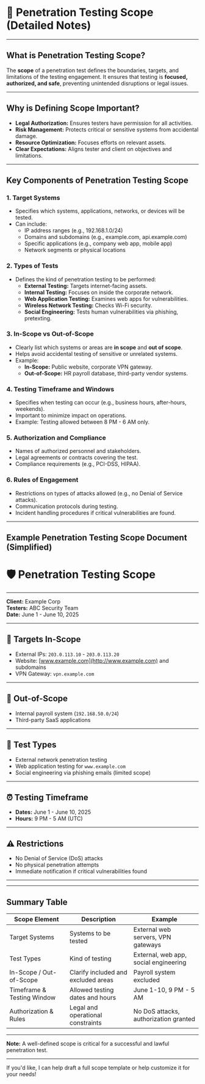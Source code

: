 # 🎯 Penetration Testing Scope (Detailed Notes)

---

## What is Penetration Testing Scope?

The **scope** of a penetration test defines the boundaries, targets, and limitations of the testing engagement. It ensures that testing is **focused, authorized, and safe**, preventing unintended disruptions or legal issues.

---

## Why is Defining Scope Important?

- **Legal Authorization:** Ensures testers have permission for all activities.
- **Risk Management:** Protects critical or sensitive systems from accidental damage.
- **Resource Optimization:** Focuses efforts on relevant assets.
- **Clear Expectations:** Aligns tester and client on objectives and limitations.

---

## Key Components of Penetration Testing Scope

### 1. **Target Systems**

- Specifies which systems, applications, networks, or devices will be tested.
- Can include:
  - IP address ranges (e.g., 192.168.1.0/24)
  - Domains and subdomains (e.g., example.com, api.example.com)
  - Specific applications (e.g., company web app, mobile app)
  - Network segments or physical locations

### 2. **Types of Tests**

- Defines the kind of penetration testing to be performed:
  - **External Testing:** Targets internet-facing assets.
  - **Internal Testing:** Focuses on inside the corporate network.
  - **Web Application Testing:** Examines web apps for vulnerabilities.
  - **Wireless Network Testing:** Checks Wi-Fi security.
  - **Social Engineering:** Tests human vulnerabilities via phishing, pretexting.

### 3. **In-Scope vs Out-of-Scope**

- Clearly list which systems or areas are **in scope** and **out of scope**.
- Helps avoid accidental testing of sensitive or unrelated systems.
- Example:
  - **In-Scope:** Public website, corporate VPN gateway.
  - **Out-of-Scope:** HR payroll database, third-party vendor systems.

### 4. **Testing Timeframe and Windows**

- Specifies when testing can occur (e.g., business hours, after-hours, weekends).
- Important to minimize impact on operations.
- Example: Testing allowed between 8 PM - 6 AM only.

### 5. **Authorization and Compliance**

- Names of authorized personnel and stakeholders.
- Legal agreements or contracts covering the test.
- Compliance requirements (e.g., PCI-DSS, HIPAA).

### 6. **Rules of Engagement**

- Restrictions on types of attacks allowed (e.g., no Denial of Service attacks).
- Communication protocols during testing.
- Incident handling procedures if critical vulnerabilities are found.

---

## Example Penetration Testing Scope Document (Simplified)

# 🛡️ Penetration Testing Scope

---

**Client:** Example Corp  
**Testers:** ABC Security Team  
**Date:** June 1 - June 10, 2025

---

## 🎯 Targets In-Scope

- External IPs: `203.0.113.10` - `203.0.113.20`  
- Website: [www.example.com](http://www.example.com) and subdomains  
- VPN Gateway: `vpn.example.com`

---

## 🚫 Out-of-Scope

- Internal payroll system (`192.168.50.0/24`)  
- Third-party SaaS applications

---

## 🧪 Test Types

- External network penetration testing  
- Web application testing for `www.example.com`  
- Social engineering via phishing emails (limited scope)

---

## ⏰ Testing Timeframe

- **Dates:** June 1 - June 10, 2025  
- **Hours:** 9 PM - 5 AM (UTC)

---

## ⚠️ Restrictions

- No Denial of Service (DoS) attacks  
- No physical penetration attempts  
- Immediate notification if critical vulnerabilities found

---

---

## Summary Table

| Scope Element           | Description                         | Example                                |
|------------------------|-----------------------------------|--------------------------------------|
| Target Systems          | Systems to be tested               | External web servers, VPN gateways   |
| Test Types             | Kind of testing                   | External, web app, social engineering|
| In-Scope / Out-of-Scope | Clarify included and excluded areas| Payroll system excluded               |
| Timeframe & Testing Window | Allowed testing dates and hours   | June 1-10, 9 PM - 5 AM                |
| Authorization & Rules  | Legal and operational constraints | No DoS attacks, authorization granted|

---

**Note:** A well-defined scope is critical for a successful and lawful penetration test.

---

If you'd like, I can help draft a full scope template or help customize it for your needs!
